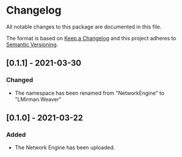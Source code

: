 # Changelog
All notable changes to this package are documented in this file.

The format is based on [Keep a Changelog](http://keepachangelog.com/en/1.0.0/) and this project adheres to [Semantic Versioning](http://semver.org/spec/v2.0.0.html).

## [0.1.1] - 2021-03-30

### Changed
- The namespace has been renamed from "NetworkEngine" to "LMirman.Weaver"

## [0.1.0] - 2021-03-22

### Added
- The Network Engine has been uploaded.